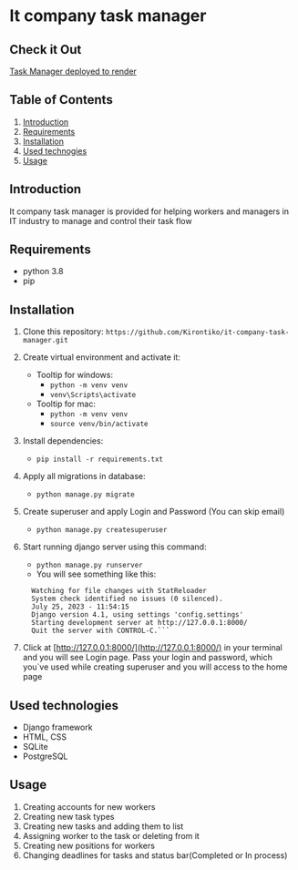 # It company task manager

## Check it Out

[Task Manager deployed to render](https://task-manager-n7we.onrender.com)

## Table of Contents
 1. [Introduction](#introduction)
 2. [Requirements](#requirements)
 3. [Installation](#installation)
 4. [Used technogies](#used-technologies)
 5. [Usage](#usage)


## Introduction
It company task manager is provided for helping
workers and managers in IT industry to manage and control
their task flow

## Requirements
* python 3.8
* pip

## Installation
1. Clone this repository:
    ```https://github.com/Kirontiko/it-company-task-manager.git```
2. Create virtual environment and activate it:
   * Tooltip for windows:
     - ```python -m venv venv``` 
     - ```venv\Scripts\activate```
   * Tooltip for mac:
     - ```python -m venv venv```
     - ```source venv/bin/activate```

3. Install dependencies:
    - ```pip install -r requirements.txt```

4. Apply all migrations in database:
   - ```python manage.py migrate```

5. Create superuser and apply Login and Password
   (You can skip email)
   - ```python manage.py createsuperuser```

6. Start running django server using this command:
   - ```python manage.py runserver```
   - You will see something like this:
   ```
     Watching for file changes with StatReloader
     System check identified no issues (0 silenced).
     July 25, 2023 - 11:54:15
     Django version 4.1, using settings 'config.settings'
     Starting development server at http://127.0.0.1:8000/
     Quit the server with CONTROL-C.```
7. Click at [http://127.0.0.1:8000/](http://127.0.0.1:8000/) in your terminal 
   and you will see Login page. Pass your login and password,
   which you`ve used while creating superuser and you will 
   access to the home page

## Used technologies
- Django framework
- HTML, CSS
- SQLite
- PostgreSQL

## Usage
1. Creating accounts for new workers
2. Creating new task types
3. Creating new tasks and adding them to list
4. Assigning worker to the task or deleting from it
5. Creating new positions for workers
6. Changing deadlines for tasks and status bar(Completed or In process)

